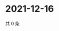 # 2021-12-16

共 0 条

<!-- BEGIN WEIBO -->
<!-- 最后更新时间 Thu Dec 16 2021 02:13:54 GMT+0800 (China Standard Time) -->

<!-- END WEIBO -->

